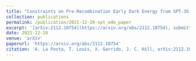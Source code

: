 ```yaml
---
title: "Constraints on Pre-Recombination Early Dark Energy from SPT-3G Public Data"
collection: publications
permalink: /publication/2021-12-20-spt_ede_paper
excerpt: '[arXiv:2112.10754](https://arxiv.org/abs/2112.10754), submitted to Phys. Rev. D'
date: 2021-12-20
venue: 'arXiv'
paperurl: 'https://arxiv.org/abs/2112.10754'
citation: 'A. La Posta, T. Louis, X. Garrido, J. C. Hill, arXiv:2112.10754 (2021)'
---
```

